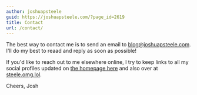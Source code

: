 ```yaml
---
author: joshuapsteele
guid: https://joshuapsteele.com/?page_id=2619
title: Contact
url: /contact/
---
```

The best way to contact me is to send an email to [blog@joshuapsteele.com](mailto:blog@joshuapsteele.com). I'll do my best to reaad and reply as soon as possible!

If you'd like to reach out to me elsewhere online, I try to keep links to all my social profiles updated on [the homepage here](/) and also over at [steele.omg.lol](https://steele.omg.lol).

Cheers,
Josh